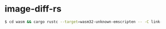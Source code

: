 # image-diff-rs

``` sh
$ cd wasm && cargo rustc --target=wasm32-unknown-emscripten -- -C link-args="-s EXPORTED_FUNCTIONS=['_diff'] -s STANDALONE_WASM -s --no-entry"
```